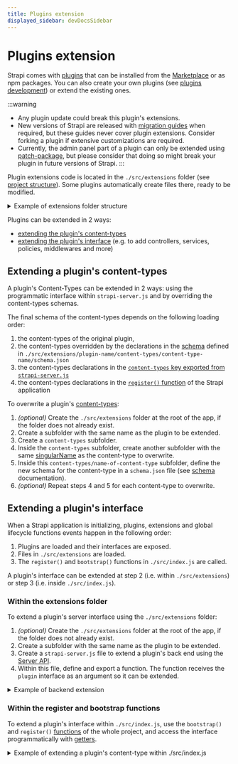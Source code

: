 ```yaml
---
title: Plugins extension
displayed_sidebar: devDocsSidebar
---
```


# Plugins extension

Strapi comes with [plugins](/dev-docs/plugins) that can be installed from the [Marketplace](/user-docs/plugins/installing-plugins-via-marketplace#installing-marketplace-plugins-and-providers) or as npm packages. You can also create your own plugins (see [plugins development](/dev-docs/plugins/developing-plugins)) or extend the existing ones.

:::warning
* Any plugin update could break this plugin's extensions.
* New versions of Strapi are released with [migration guides](/dev-docs/migration-guides) when required, but these guides never cover plugin extensions. Consider forking a plugin if extensive customizations are required.
* Currently, the admin panel part of a plugin can only be extended using [patch-package](https://www.npmjs.com/package/patch-package), but please consider that doing so might break your plugin in future versions of Strapi.
:::

Plugin extensions code is located in the `./src/extensions` folder (see [project structure](/dev-docs/project-structure)). Some plugins automatically create files there, ready to be modified.

<details> 
<summary>Example of extensions folder structure</summary>

```bash
/extensions
  /some-plugin-to-extend
    strapi-server.js
    /content-types
      /some-content-type-to-extend
        model.json
      /another-content-type-to-extend
        model.json
  /another-plugin-to-extend
    strapi-server.js
```
</details>

Plugins can be extended in 2 ways:

- [extending the plugin's content-types](#extending-a-plugin-s-content-types)
- [extending the plugin's interface](#extending-a-plugin-s-interface) (e.g. to add controllers, services, policies, middlewares and more)

## Extending a plugin's content-types

A plugin's Content-Types can be extended in 2 ways: using the programmatic interface within `strapi-server.js` and by overriding the content-types schemas.

The final schema of the content-types depends on the following loading order:

1. the content-types of the original plugin,
2. the content-types overridden by the declarations in the [schema](/dev-docs/backend-customization/models#model-schema) defined in `./src/extensions/plugin-name/content-types/content-type-name/schema.json`
3. the content-types declarations in the [`content-types` key exported from `strapi-server.js`](/dev-docs/plugins/server-api#content-types)
4. the content-types declarations in the [`register()` function](/dev-docs/configurations/functions#register) of the Strapi application

To overwrite a plugin's [content-types](/dev-docs/backend-customization/models):

1. _(optional)_ Create the `./src/extensions` folder at the root of the app, if the folder does not already exist.
2. Create a subfolder with the same name as the plugin to be extended.
3. Create a `content-types` subfolder.
4. Inside the `content-types` subfolder, create another subfolder with the same [singularName](/dev-docs/backend-customization/models#model-information) as the content-type to overwrite.
5. Inside this `content-types/name-of-content-type` subfolder, define the new schema for the content-type in a `schema.json` file (see [schema](/dev-docs/backend-customization/models#model-schema) documentation).
6. _(optional)_ Repeat steps 4 and 5 for each content-type to overwrite.

## Extending a plugin's interface

When a Strapi application is initializing, plugins, extensions and global lifecycle functions events happen in the following order:

1. Plugins are loaded and their interfaces are exposed.
2. Files in `./src/extensions` are loaded.
3. The `register()` and `bootstrap()` functions in `./src/index.js` are called.

A plugin's interface can be extended at step 2 (i.e. within `./src/extensions`) or step 3 (i.e. inside `./src/index.js`).

### Within the extensions folder

To extend a plugin's server interface using the `./src/extensions` folder:

1. _(optional)_ Create the `./src/extensions` folder at the root of the app, if the folder does not already exist.
2. Create a subfolder with the same name as the plugin to be extended.
3. Create a `strapi-server.js` file to extend a plugin's back end using the [Server API](/dev-docs/plugins/server-api).
4. Within this file, define and export a function. The function receives the `plugin` interface as an argument so it can be extended.

<details>
<summary>Example of backend extension</summary>

```js title="./src/extensions/some-plugin-to-extend/strapi-server.js"

module.exports = (plugin) => {
  plugin.controllers.controllerA.find = (ctx) => {};

  plugin.policies[newPolicy] = (ctx) => {};

  plugin.routes['content-api'].routes.push({
    method: 'GET',
    path: '/route-path',
    handler: 'controller.action',
  });

  return plugin;
};
```
</details>

### Within the register and bootstrap functions

To extend a plugin's interface within `./src/index.js`, use the `bootstrap()` and `register()` [functions](/dev-docs/configurations/functions) of the whole project, and access the interface programmatically with [getters](/dev-docs/plugins/server-api#usage).

<details>
<summary>Example of extending a plugin's content-type within ./src/index.js</summary>

```js title="./src/index.js"

module.exports = {
  register({ strapi }) {
    const contentTypeName = strapi.contentType('plugin::my-plugin.content-type-name')  
    contentTypeName.attributes = {
      // Spread previous defined attributes
      ...contentTypeName.attributes,
      // Add new, or override attributes
      'toto': {
        type: 'string',
      }
    }
  },
  bootstrap({ strapi }) {},
};
```
</details>

